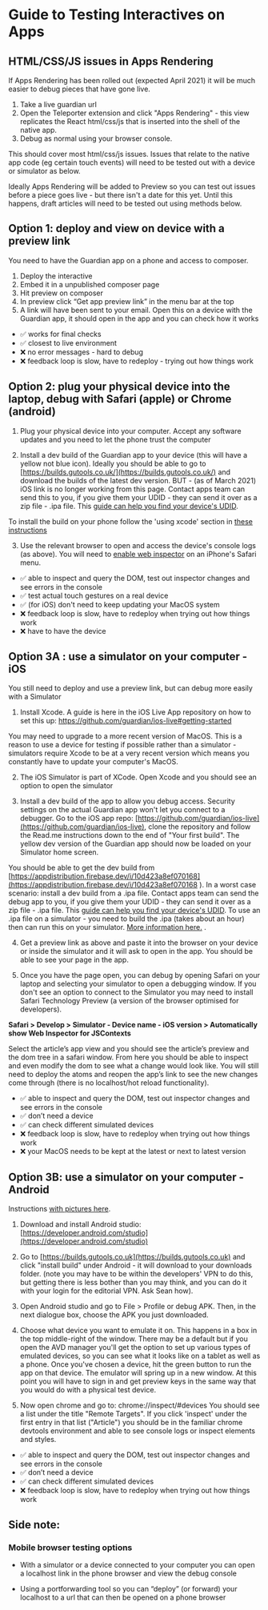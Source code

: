 Guide to Testing Interactives on Apps
=====================================


## HTML/CSS/JS issues in Apps Rendering 

If Apps Rendering has been rolled out (expected April 2021) it will be much easier to debug pieces that have gone live. 

1) Take a live guardian url 
2) Open the Teleporter extension and click "Apps Rendering" - this view replicates the React html/css/js that is inserted into the shell of the native app. 
3) Debug as normal using your browser console.

This should cover most html/css/js issues. Issues that relate to the native app code (eg certain touch events) will need to be tested out with a device or simulator as below. 

Ideally Apps Rendering will be added to Preview so you can test out issues before a piece goes live - but there isn't a date for this yet. Until this happens, draft articles will need to be tested out using methods below. 

## Option 1: deploy and view on device with a preview link 
 
You need to have the Guardian app on a phone and access to composer.

1. Deploy the interactive
2. Embed it in a unpublished composer page 
3. Hit preview on composer 
4. In preview click “Get app preview link” in the menu bar at the top 
5. A link will have been sent to your email. Open this on a device with the Guardian app, it should open in the app and you can check how it works 

- ✅ works for final checks 
- ✅ closest to live environment
- ❌ no error messages - hard to debug
- ❌ feedback loop is slow, have to redeploy - trying out how things work



## Option 2: plug your physical device into the laptop, debug with Safari (apple) or Chrome (android)

1. Plug your physical device into your computer. Accept any software updates and you need to let the phone trust the computer 

2. Install a dev build of the Guardian app to your device (this will have a yellow not blue icon). Ideally you should be able to go to [https://builds.gutools.co.uk/](https://builds.gutools.co.uk/) and download the builds of the latest dev version. BUT - (as of March 2021) iOS link is no longer working from this page. Contact apps team can send this to you, if you give them your UDID - they can send it over as a zip file - .ipa file. This [guide can help you find your device's UDID](https://www.sourcefuse.com/blog/how-to-find-udid-in-the-new-iphone-xs-iphone-xr-and-iphone-xs-max/).

To install the build on your phone follow the 'using xcode' section in [these instructions](https://codeburst.io/latest-itunes-12-7-removed-the-apps-option-how-to-install-ipa-on-the-device-3c7d4a2bc788?gi=5439d1ba0757 )

3. Use the relevant browser to open and access the device's console logs (as above). You will need to [enable web inspector](https://www.wikihow.com/Use-Web-Inspector-on-an-iPhone) on an iPhone's Safari menu. 



- ✅ able to inspect and query the DOM, test out inspector changes and see errors in the console
- ✅ test actual touch gestures on a real device 
- ✅ (for iOS) don't need to keep updating your MacOS system 
- ❌ feedback loop is slow, have to redeploy when trying out how things work
- ❌ have to have the device



## Option 3A : use a simulator on your computer - iOS 

You still need to deploy and use a preview link, but can debug more easily with a Simulator 

1. Install Xcode. A guide is here in the iOS Live App repository on how to set this up: https://github.com/guardian/ios-live#getting-started

You may need to upgrade to a more recent version of MacOS. This is a reason to use a device for testing if possible rather than a simulator - simulators 
require Xcode to be at a very recent version which means you constantly have to update your computer's MacOS.

2. The iOS Simulator is part of XCode. Open Xcode and you should see an option to open the simulator

3. Install a dev build of the app to allow you debug access. Security settings on the actual Guardian app won't let you connect to a debugger. 
Go to the iOS app repo: [https://github.com/guardian/ios-live](https://github.com/guardian/ios-live), clone the repository and follow the Read.me 
instructions down to the end of "Your first build". The yellow dev version of the Guardian app should now be loaded on your Simulator home screen.


You should be able to get the dev build from [https://appdistribution.firebase.dev/i/10d423a8ef070168](https://appdistribution.firebase.dev/i/10d423a8ef070168 ). 
In a worst case scenario: install a dev build from a .ipa file.
Contact apps team can send the debug app to you, if you give them your UDID - they can send it over as a zip file - .ipa file. This [guide can help you find your device's UDID](https://www.sourcefuse.com/blog/how-to-find-udid-in-the-new-iphone-xs-iphone-xr-and-iphone-xs-max/). To use an .ipa file on a simulator - you need to build the .ipa (takes about an hour) then can run this on your simulator. [More information here.](https://stackoverflow.com/questions/517463/how-can-i-install-a-ipa-file-to-my-iphone-simulator#:~:text=You%20cannot%20run%20an%20ipa,the%20simulator%20on%20their%20machine)
.

4. Get a preview link as above and paste it into the browser on your device or inside the simulator and it will ask to open in the app. You should be able to see your page in the app.

5. Once you have the page open, you can debug by opening Safari on your laptop and selecting your simulator to open a debugging window. If you don't see an option to connect to the Simulator you may need to install Safari Technology Preview (a version of the browser optimised for developers). 

**Safari > Develop > Simulator - Device name - iOS version > Automatically show Web Inspector for JSContexts** 

Select the article’s app view and you should see the article’s preview and the dom tree in a safari window. From here you should be able to inspect and even modify the dom to see what a change would look like. You will still need to deploy the atoms and reopen the app’s link to see the new changes come through (there is no localhost/hot reload functionality).


- ✅ able to inspect and query the DOM, test out inspector changes and see errors in the console
- ✅ don’t need a device
- ✅ can check different simulated devices
- ❌ feedback loop is slow, have to redeploy when trying out how things work
- ❌ your MacOS needs to be kept at the latest or next to latest version





## Option 3B: use a simulator on your computer - Android 

Instructions [with pictures here](https://docs.google.com/document/d/18XaqGm_A6kQGIjTz7adHwwUJ6vY6l_DOkAevasi95UU/edit). 

1. Download and install Android studio: [https://developer.android.com/studio](https://developer.android.com/studio)

2. Go to [https://builds.gutools.co.uk](https://builds.gutools.co.uk) and click "install build" under Android - it will download to your downloads folder. (note you may have to be within the developers' VPN to do this, but getting there is less bother than you may think, and you can do it with your login for the editorial VPN. Ask Sean how).

3. Open Android studio and go to File > Profile or debug APK. Then, in the next dialogue box, choose the APK you just downloaded.

4. Choose what device you want to emulate it on. This happens in a box in the top middle-right of the window. There may be a default but if you open the AVD manager you'll get the option to set up various types of emulated devices, so you can see what it looks like on a tablet as well as a phone. Once you've chosen a device, hit the green button to run the app on that device. The emulator will spring up in a new window. At this point you will have to sign in and get preview keys in the same way that you would do with a physical test device. 

5. Now open chrome and go to:  chrome://inspect/#devices You should see a list under the title "Remote Targets". If you click 'inspect' under the first entry in that list ("Article") you should be in the familiar chrome devtools environment and able to see console logs or inspect elements and styles.


- ✅ able to inspect and query the DOM, test out inspector changes and see errors in the console
- ✅ don’t need a device
- ✅ can check different simulated devices
- ❌ feedback loop is slow, have to redeploy when trying out how things work






## Side note: 
### Mobile browser testing options

- With a simulator or a device connected to your computer you can open a localhost link in the phone browser and view the debug console 

- Using a portforwarding tool so you can “deploy” (or forward) your localhost to a url that can then be opened on a phone browser 



